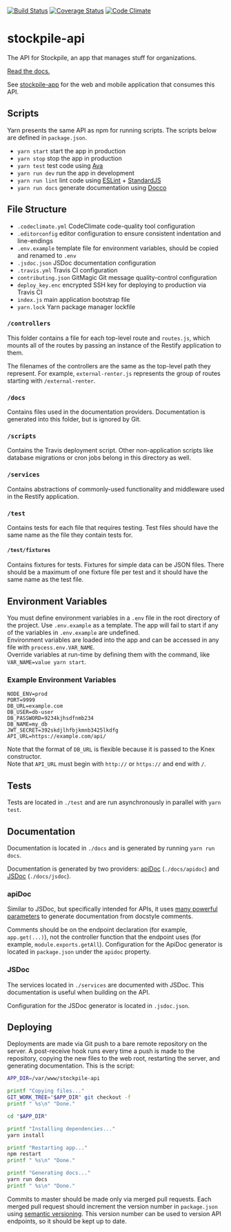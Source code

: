 [![Build Status](https://travis-ci.org/stockpile-co/api.svg?branch=master)](https://travis-ci.org/stockpile-co/api)
[![Coverage Status](https://coveralls.io/repos/github/stockpile-co/api/badge.svg?branch=master)](https://coveralls.io/github/stockpile-co/api?branch=master)
[![Code Climate](https://codeclimate.com/github/AdamVig/stockpile-api/badges/gpa.svg)](https://codeclimate.com/github/AdamVig/stockpile-api)

# stockpile-api
The API for Stockpile, an app that manages stuff for organizations.  

[Read the docs.](https://stockpile.adamvig.com/docs)

See [stockpile-app](https://github.com/emmanuelroussel/stockpile-app) for the web and mobile application that consumes this API.  

## Scripts
Yarn presents the same API as npm for running scripts. The scripts below are defined in `package.json`.  
 * `yarn start` start the app in production
 * `yarn stop` stop the app in production
 * `yarn test` test code using [Ava](https://github.com/avajs/ava)
 * `yarn run dev` run the app in development
 * `yarn run lint` lint code using [ESLint](http://eslint.org/) + [StandardJS](http://standardjs.com/)
 * `yarn run docs` generate documentation using [Docco](https://jashkenas.github.io/docco/)

## File Structure
- `.codeclimate.yml` CodeClimate code-quality tool configuration
- `.editorconfig` editor configuration to ensure consistent indentation and line-endings
- `.env.example` template file for environment variables, should be copied and renamed to `.env`
- `.jsdoc.json` JSDoc documentation configuration
- `.travis.yml` Travis CI configuration
- `contributing.json` GitMagic Git message quality-control configuration
- `deploy_key.enc` encrypted SSH key for deploying to production via Travis CI
- `index.js` main application bootstrap file
- `yarn.lock` Yarn package manager lockfile

### `/controllers`
This folder contains a file for each top-level route and `routes.js`, which mounts all of the routes by passing an instance of the Restify application to them.  

The filenames of the controllers are the same as the top-level path they represent. For example, `external-renter.js` represents the group of routes starting with `/external-renter`.  

### `/docs`
Contains files used in the documentation providers. Documentation is generated into this folder, but is ignored by Git.  

### `/scripts`
Contains the Travis deployment script. Other non-application scripts like database migrations or cron jobs belong in this directory as well.  

### `/services`
Contains abstractions of commonly-used functionality and middleware used in the Restify application.  

### `/test`
Contains tests for each file that requires testing. Test files should have the same name as the file they contain tests for.  
#### `/test/fixtures`
Contains fixtures for tests. Fixtures for simple data can be JSON files. There should be a maximum of one fixture file per test and it should have the same name as the test file.  

## Environment Variables
You must define environment variables in a `.env` file in the root directory of the project. Use `.env.example` as a template. The app will fail to start if any of the variables in `.env.example` are undefined.  
Environment variables are loaded into the app and can be accessed in any file with `process.env.VAR_NAME`.  
Override variables at run-time by defining them with the command, like `VAR_NAME=value yarn start`.  

### Example Environment Variables
```
NODE_ENV=prod
PORT=9999
DB_URL=example.com
DB_USER=db-user
DB_PASSWORD=9234kjhsdfnmb234
DB_NAME=my_db
JWT_SECRET=392skdjlhfbjkmnb3425lkdfg
API_URL=https://example.com/api/
```

Note that the format of `DB_URL` is flexible because it is passed to the Knex constructor.  
Note that `API_URL` must begin with `http://` or `https://` and end with `/`.  

## Tests
Tests are located in `./test` and are run asynchronously in parallel with `yarn test`.  

## Documentation
Documentation is located in `./docs` and is generated by running `yarn run docs`.  

Documentation is generated by two providers: [apiDoc](http://apidocjs.com/) (`./docs/apidoc`) and [JSDoc](http://usejsdoc.org/) (`./docs/jsdoc`).  

### apiDoc
Similar to JSDoc, but specifically intended for APIs, it uses [many powerful parameters](http://apidocjs.com/#params) to generate documentation from docstyle comments.  

Comments should be on the endpoint declaration (for example, `app.get(...)`), not the controller function that the endpoint uses (for example, `module.exports.getAll`). Configuration for the ApiDoc generator is located in `package.json` under the `apidoc` property.  

### JSDoc
The services located in `./services` are documented with JSDoc. This documentation is useful when building on the API.  

Configuration for the JSDoc generator is located in `.jsdoc.json`.  

## Deploying
Deployments are made via Git push to a bare remote repository on the server. A post-receive hook runs every time a push is made to the repository, copying the new files to the web root, restarting the server, and generating documentation. This is the script:  
```bash
APP_DIR=/var/www/stockpile-api

printf "Copying files..."
GIT_WORK_TREE="$APP_DIR" git checkout -f
printf " %s\n" "Done."

cd "$APP_DIR"

printf "Installing dependencies..."
yarn install

printf "Restarting app..."
npm restart
printf " %s\n" "Done."

printf "Generating docs..."
yarn run docs
printf " %s\n" "Done."
```

Commits to master should be made only via merged pull requests. Each merged pull request should increment the version number in `package.json` using [semantic versioning](http://semver.org/). This version number can be used to version API endpoints, so it should be kept up to date.  

